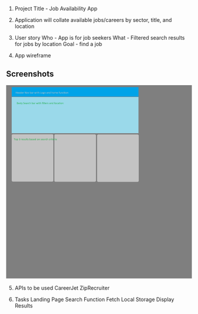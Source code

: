 1. Project Title - Job Availability App

2. Application will collate available jobs/careers by sector, title, and location

3. User story
    Who - App is for job seekers
    What - Filtered search results for jobs by location
    Goal - find a job

4. App wireframe
## Screenshots
![Example screenshot](./images/projectOneWireframe.jpg)

5.  APIs to be used
    CareerJet
    ZipRecruiter

6. Tasks
    Landing Page
    Search Function
    Fetch
    Local Storage
    Display Results

